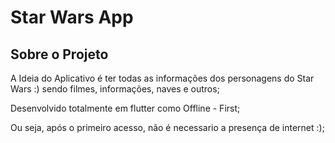 # Star Wars App

 <!-- ABOUT THE PROJECT -->

## Sobre o Projeto

A Ideia do Aplicativo é ter todas as informações dos personagens do Star Wars :) sendo filmes, informações, naves e outros;

Desenvolvido totalmente em flutter como Offline - First;

Ou seja, após o primeiro acesso, não é necessario a presença de internet :);
